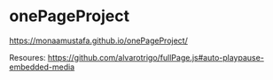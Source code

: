 # onePageProject
https://monaamustafa.github.io/onePageProject/


Resoures:
https://github.com/alvarotrigo/fullPage.js#auto-playpause-embedded-media

